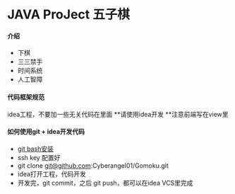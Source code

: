 # JAVA ProJect 五子棋

#### 介绍
* 下棋
* 三三禁手
* 时间系统
* 人工智障

#### 代码框架规范
idea工程，不要加一些无关代码在里面
**请使用idea开发
**注意前端写在view里

#### 如何使用git + idea开发代码
* [git bash安装](https://blog.csdn.net/weixin_41714277/article/details/79399270)
* ssh key 配置好
* git clone git@github.com:Cyberangel01/Gomoku.git
* idea打开工程，代码开发
* 开发完，git commit，之后 git push，都可以在idea VCS里完成


